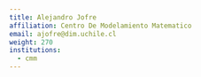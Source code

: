 ```yaml
---
title: Alejandro Jofre
affiliation: Centro De Modelamiento Matematico
email: ajofre@dim.uchile.cl
weight: 270
institutions:
  - cmm
---
```

